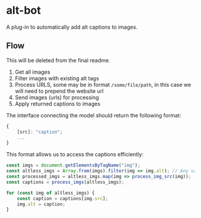 # alt-bot

A plug-in to automatically add alt captions to images.

## Flow

This will be deleted from the final readme.

1. Get all images
2. Filter images with existing alt tags
3. Process URLS, some may be in format `/some/file/path`, in this case we will need to prepend the website url
3. Send images (urls) for processing
4. Apply returned captions to images

The interface connecting the model should return the following format:

```js
{
    [src]: "caption";
    ...
}
```

This format allows us to access the captions efficiently:

```js
const imgs = document.getElementsByTagName("img");
const altless_imgs = Array.from(imgs).filter(img => img.alt); // Any valid alt value ("" is not valid) will result in true
const processed_imgs = altless_imgs.map(img => process_img_src(img));
const captions = process_imgs(altless_imgs);

for (const img of altless_imgs) {
    const caption = captions[img.src];
    img.alt = caption;
}
```
